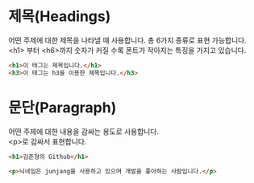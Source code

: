 # 제목(Headings)

어떤 주제에 대한 제목을 나타낼 때 사용합니다. 총 6가지 종류로 표현 가능합니다.<br/>
\<h1> 부터 \<h6>까지 숫자가 커질 수록 폰트가 작아지는 특징을 가지고 있습니다.

```html
<h1>이 태그는 제목입니다.</h1>
<h3>이 태그는 h3을 이용한 제목입니다.</h3>
```

# 문단(Paragraph)

어떤 주제에 대한 내용을 감싸는 용도로 사용합니다.<br/>
\<p>로 감싸서 표현합니다.

```html
<h1>김준형의 Github</h1>

<p>닉네임은 junjang을 사용하고 있으며 개발을 좋아하는 사람입니다.</p>
```
